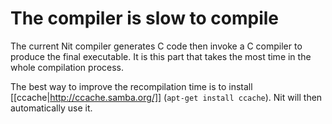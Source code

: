 # The compiler is slow to compile

The current Nit compiler generates C code then invoke a C compiler to produce the final executable.
It is this part that takes the most time in the whole compilation process.

The best way to improve the recompilation time is to install [[ccache|http://ccache.samba.org/]] (`apt-get install ccache`). Nit will then automatically use it.
